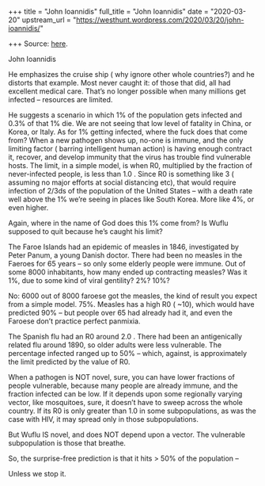 +++
title = "John Ioannidis"
full_title = "John Ioannidis"
date = "2020-03-20"
upstream_url = "https://westhunt.wordpress.com/2020/03/20/john-ioannidis/"

+++
Source: [here](https://westhunt.wordpress.com/2020/03/20/john-ioannidis/).

John Ioannidis

He emphasizes the cruise ship ( why ignore other whole countries?) and
he distorts that example. Most never caught it: of those that did, all
had excellent medical care. That’s no longer possible when many millions
get infected – resources are limited.

He suggests a scenario in which 1% of the population gets infected and
0.3% of that 1% die. We are not seeing that low level of fatality in
China, or Korea, or Italy. As for 1% getting infected, where the fuck
does that come from? When a new pathogen shows up, no-one is immune, and
the only limiting factor ( barring intelligent human action) is having
enough contract it, recover, and develop immunity that the virus has
trouble find vulnerable hosts. The limit, in a simple model, is when R0,
multiplied by the fraction of never-infected people, is less than 1.0 .
Since R0 is something like 3 ( assuming no major efforts at social
distancing etc), that would require infection of 2/3ds of the population
of the United States – with a death rate well above the 1% we’re seeing
in places like South Korea. More like 4%, or even higher.

Again, where in the name of God does this 1% come from? Is Wuflu
supposed to quit because he’s caught his limit?

The Faroe Islands had an epidemic of measles in 1846, investigated by
Peter Panum, a young Danish doctor. There had been no measles in the
Faeroes for 65 years – so only some elderly people were immune. Out of
some 8000 inhabitants, how many ended up contracting measles? Was it 1%,
due to some kind of viral gentility? 2%? 10%?

No: 6000 out of 8000 faroese got the measles, the kind of result you
expect from a simple model. 75%. Measles has a high R0 ( \~10), which
would have predicted 90% – but people over 65 had already had it, and
even the Faroese don’t practice perfect panmixia.

The Spanish flu had an R0 around 2.0 . There had been an antigenically
related flu around 1890, so older adults were less vulnerable. The
percentage infected ranged up to 50% – which, against, is approximately
the limit predicted by the value of R0.

When a pathogen is NOT novel, sure, you can have lower fractions of
people vulnerable, because many people are already immune, and the
fraction infected can be low. If it depends upon some regionally
varying vector, like mosquitoes, sure, it doesn’t have to sweep across
the whole country. If its R0 is only greater than 1.0 in some
subpopulations, as was the case with HIV, it may spread only in those
subpopulations.

But Wuflu IS novel, and does NOT depend upon a vector. The vulnerable
subpopulation is those that breathe.

So, the surprise-free prediction is that it hits \> 50% of the
population –

Unless we stop it.











